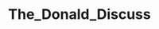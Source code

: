 ---
title: The_Donald_Discuss
crosslinks:
- The_Donald
- autotldr
- anti_gif_bot
- livven
- u_imguralbumbot
- REEEEEEEEEE
- MassdropBot
- botwatch
- worldnews
- DuplicatesBot
- AMAAggregator
- AsABlackMan
- islam
- outoftheloop
- me_irl
- SandersForPresident
- AnythingGoesNews
- conspiracy
- MarchAgainstTrump
- Cuckold
---